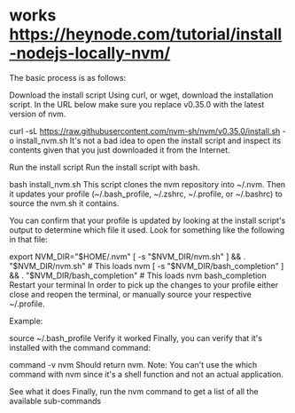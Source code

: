 
# works https://heynode.com/tutorial/install-nodejs-locally-nvm/


The basic process is as follows:

Download the install script
Using curl, or wget, download the installation script. In the URL below make sure you replace v0.35.0 with the latest version of nvm.

curl -sL https://raw.githubusercontent.com/nvm-sh/nvm/v0.35.0/install.sh -o install_nvm.sh
It's not a bad idea to open the install script and inspect its contents given that you just downloaded it from the Internet.

Run the install script
Run the install script with bash.

bash install_nvm.sh
This script clones the nvm repository into ~/.nvm. Then it updates your profile (~/.bash_profile, ~/.zshrc, ~/.profile, or ~/.bashrc) to source the nvm.sh it contains.

You can confirm that your profile is updated by looking at the install script's output to determine which file it used. Look for something like the following in that file:

export NVM_DIR="$HOME/.nvm"
  [ -s "$NVM_DIR/nvm.sh" ] && \. "$NVM_DIR/nvm.sh"  # This loads nvm
  [ -s "$NVM_DIR/bash_completion" ] && \. "$NVM_DIR/bash_completion"  # This loads nvm bash_completion
Restart your terminal
In order to pick up the changes to your profile either close and reopen the terminal, or manually source your respective ~/.profile.

Example:

source ~/.bash_profile
Verify it worked
Finally, you can verify that it's installed with the command command:

command -v nvm
Should return nvm. Note: You can't use the which command with nvm since it's a shell function and not an actual application.

See what it does
Finally, run the nvm command to get a list of all the available sub-commands